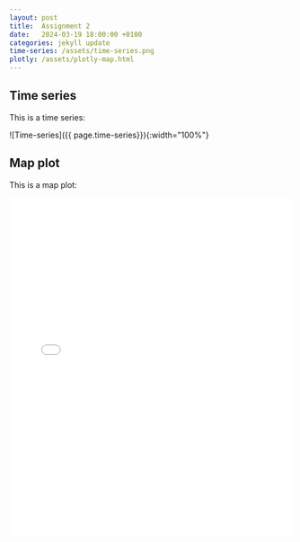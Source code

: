 ```yaml
---
layout: post
title:  Assignment 2
date:   2024-03-19 18:00:00 +0100
categories: jekyll update
time-series: /assets/time-series.png
plotly: /assets/plotly-map.html
---
```

## Time series
This is a time series:

![Time-series]({{ page.time-series}}){:width="100%"}

## Map plot

This is a map plot:

<iframe src="{{page.plotly}}" width="100%" height="600px" frameborder="0">
    Sorry, your browser doesn't support iframes.
</iframe>